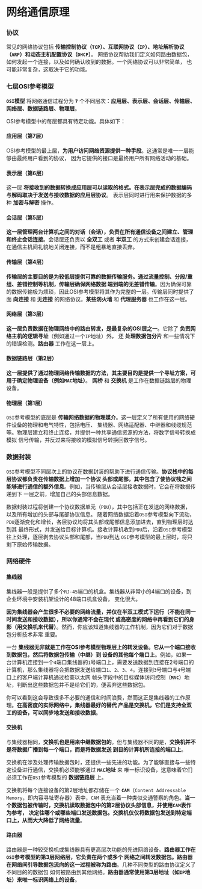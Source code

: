 网络通信原理
===========================================================================
### 协议
常见的网络协议包括 **传输控制协议（`TCP`）、互联网协议（`IP`）、地址解析协议（`ARP`）和动态主机配置协议（`DHCP`）**。
网络协议帮助我们定义如何路由数据包，如何发起一个连接，以及如何确认收到的数据。一个网络协议可以非常简单，
也可能非常复杂，这取决于它的功能。

### 七层OSI参考模型
**`OSI`模型** 将网络通信过程分为 **`7`** 个不同层次：**应用层、表示层、会话层、传输层、网络层、数据链路层、物理层**。

OSI参考模型中的每层都具有特定功能。具体如下：

#### 应用层（第7层）
OSI参考模型的最上层，**为用户访问网络资源提供一种手段**。这通常是唯一一层能够由最终用户看到的协议，
因为它提供的接口是最终用户所有网络活动的基础。

#### 表示层（第6层）
这一层 **将接收到的数据转换成应用层可以读取的格式。在表示层完成的数据编码与解码取决于发送与接收数据的应用层协议**。
表示层同时进行用来保护数据的多种 **加密与解密** 操作。

#### 会话层（第5层）
**这一层管理两台计算机之间的对话（会话），负责在所有通信设备之间建立、管理和终止会话连接**。会话层还负责以 **全双工** 或者
**半双工** 的方式来创建会话连接，在通信主机间礼貌地关闭连接，而不是粗暴地直接丢弃。

#### 传输层（第4层）
**传输层的主要目的是为较低层提供可靠的数据传输服务。通过流量控制、分段/重组、差错控制等机制，传输层确保网络数据
端到端的无差错传输**。因为确保可靠的数据传输极为烦琐，因此OSI参考模型将其作为完整的一层。传输层同时提供了面 **向连接**
和 **无连接** 的网络协议。**某些防火墙** 和 **代理服务器** 也工作在这一层。

#### 网络层（第3层）
**这一层负责数据在物理网络中的路由转发，是最复杂的OSI层之一**。它除了 **负责网络主机的逻辑寻址**（例如通过一个`IP`地址）外，
还 **处理数据包分片** 和一些情况下的错误检测。**路由器** 工作在这一层上。

#### 数据链路层（第2层）
**这一层提供了通过物理网络传输数据的方法，其主要目的是提供一个寻址方案，可用于确定物理设备（例如`MAC`地址）**。
**网桥** 和 **交换机** 是工作在数据链路层的物理设备。

#### 物理层（第1层）
`OSI`参考模型的底层是 **传输网络数据的物理媒介**。这一层定义了所有使用的网络硬件设备的物理和电气特性，包括电压、
集线器、网络适配器、中继器和线缆规范等。物理层建立和终止连接，并提供一种共享通信资源的方法，将数字信号转换成模拟
信号传输，并反过来将接收的模拟信号转换回数字信号。

### 数据封装
`OSI`参考模型不同层次上的协议在数据封装的帮助下进行通信传输。**协议栈中的每层协议都负责在传输数据上增加一个协议
头部或尾部，其中包含了使协议栈之间能够进行通信的额外信息**。例如，当传输层从会话层接收数据时，它会在将数据传递到下
一层之前，增加自己的头部信息数据。 

数据封装过程将创建一个协议数据单元（`PDU`），其中包括正在发送的网络数据，以及所有增加的头部与尾部协议信息。
随着网络数据沿着`OSI`参考模型向下流动，`PDU`逐渐变化和增长，各层协议均将其头部或尾部信息添加进去，直到物理层时达到其
最终形式，并发送给目标计算机。接收计算机收到`PDU`后，沿着`OSI`参考模型往上处理，逐层剥去协议头部和尾部，当`PDU`到达
`OSI`参考模型的最上层时，将只剩下原始传输数据。

### 网络硬件

#### 集线器
集线器一般是提供了多个`RJ-45`端口的机盒。集线器从非常小的4端口的设备，到企业环境中安装机架设计的48端口机盒设备，
变化很大。

**因为集线器会产生很多不必要的网络流量，并仅在半双工模式下运行（不能在同一时间发送和接收数据），所以你通常不会在现代
或高密度的网络中再看到它们的身影（用交换机来代替）**。然而，你应该知道集线器的工作机制，因为它们对于数据包分析技术非常
重要。

一台 **集线器无非就是工作在OSI参考模型物理层上的转发设备。它从一个端口接收到数据包，然后将数据包传输（中继）到
设备的其他每个端口上**。例如，如果一台计算机连接到一个`4`端口集线器的`1`号端口上，需要发送数据到连接在2号端口的
计算机，那么集线器将会把数据发送给端口`1`、`2`、`3`、`4`。连接到`3`号端口与`4`号端口上的客户端计算机通过检查以太网
帧头字段中的目标媒体访问控制（**`MAC`**）地址，判断出这些数据包并不是给它们的，便丢弃这些数据包。

你可以看到这会导致很多不必要的通信和时间浪费，然而这正是集线器的工作原理。**在高密度的实际网络中，集线器最好的替代
产品是交换机，它们是支持全双工的设备，可以同步地发送和接收数据**。

#### 交换机
与集线器相同，**交换机也是用来中继数据包的**。但与集线器不同的是，**交换机并不是将数据广播到每一个端口，而是将数据发送
到目的计算机所连接的端口上**。

交换机在涉及处理传输数据包时，还提供一些先进的功能。为了能够直接与一些特定设备进行通信，交换机必须能够通过 **`MAC`地址** 来
唯一标识设备，这意味着它们必须工作在`OSI`参考模型的 **数据链路层** 上。

交换机将每个连接设备的第2层地址都存储在一个 **`CAM`**（`Content Addressable Memory`，即内容寻址寄存器）表中，`CAM`
表充当着一种类似交通警察的角色。**当一个数据包被传输时，交换机读取数据包中的第2层协议头部信息，并使用`CAM`表作为参考，
决定往哪个或哪些端口发送数据包。交换机仅仅将数据包发送到特定端口上，从而大大降低了网络流量**。

#### 路由器
路由器是一种较交换机或集线器具有更高层次功能的先进网络设备。**路由器工作在`OSI`参考模型的第3层网络层，它负责在两个或多个
网络之间转发数据包。路由器在网络间引导数据包流向的这一过程被称为路由**。几种不同类型的路由协议定义了不同目的的数据包
如何被路由到其他网络。**路由器通常使用第3层地址（如`IP`地址）来唯一标识网络上的设备**。











